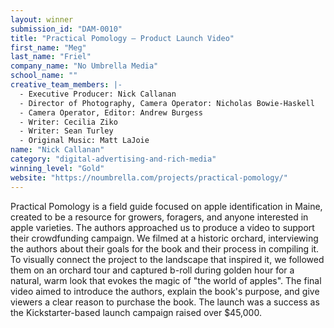 ```yaml
---
layout: winner
submission_id: "DAM-0010"
title: "Practical Pomology – Product Launch Video"
first_name: "Meg"
last_name: "Friel"
company_name: "No Umbrella Media"
school_name: ""
creative_team_members: |-
  - Executive Producer: Nick Callanan
  - Director of Photography, Camera Operator: Nicholas Bowie-Haskell
  - Camera Operator, Editor: Andrew Burgess
  - Writer: Cecilia Ziko
  - Writer: Sean Turley
  - Original Music: Matt LaJoie
name: "Nick Callanan"
category: "digital-advertising-and-rich-media"
winning_level: "Gold"
website: "https://noumbrella.com/projects/practical-pomology/"
---
```


Practical Pomology is a field guide focused on apple identification in Maine, created to be a resource for growers, foragers, and anyone interested in apple varieties. The authors approached us to produce a video to support their crowdfunding campaign. We filmed at a historic orchard, interviewing the authors about their goals for the book and their process in compiling it. To visually connect the project to the landscape that inspired it, we followed them on an orchard tour and captured b-roll during golden hour for a natural, warm look that evokes the magic of "the world of apples". The final video aimed to introduce the authors, explain the book's purpose, and give viewers a clear reason to purchase the book. The launch was a success as the Kickstarter-based launch campaign raised over $45,000.

